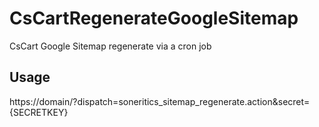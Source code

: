 # CsCartRegenerateGoogleSitemap
CsCart Google Sitemap regenerate via a cron job

## Usage
https://domain/?dispatch=soneritics_sitemap_regenerate.action&amp;secret={SECRETKEY}